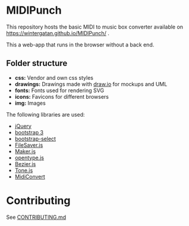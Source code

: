 # MIDIPunch
This repository hosts the basic MIDI to music box converter available on https://wintergatan.github.io/MIDIPunch/ .

This a web-app that runs in the browser without a back end.
## Folder structure
- **css:** Vendor and own css styles
- **drawings:** Drawings made with [draw.io](https://www.draw.io/) for mockups and UML
- **fonts:** Fonts used for rendering SVG
- **icons:** Favicons for different browsers
- **img:** Images


The following libraries are used:
- [jQuery](https://jquery.com/)
- [bootstrap 3](https://getbootstrap.com/)
- [bootstrap-select](https://silviomoreto.github.io/bootstrap-select/)
- [FileSaver.js](https://github.com/eligrey/FileSaver.js/)
- [Maker.js](https://microsoft.github.io/maker.js/)
- [opentype.js](https://opentype.js.org/)
- [Bezier.js](https://pomax.github.io/bezierjs/)
- [Tone.js](https://github.com/Tonejs/Tone.js/)
- [MidiConvert](https://github.com/Tonejs/MidiConvert)

# Contributing
See [CONTRIBUTING.md](CONTRIBUTING.md)

